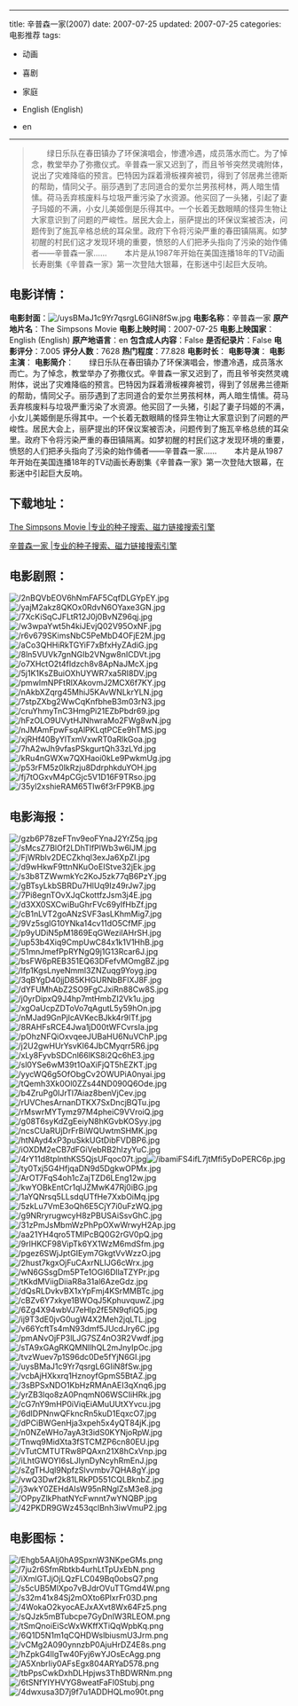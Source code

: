 
---
title: 辛普森一家(2007)
date: 2007-07-25
updated: 2007-07-25
categories: 电影推荐
tags:
- 动画
- 喜剧
- 家庭

- English (English)
- en
---


> 　　绿日乐队在春田镇办了环保演唱会，惨遭冷遇，成员落水而亡。为了悼念，教堂举办了弥撒仪式。辛普森一家又迟到了，而且爷爷突然灵魂附体，说出了灾难降临的预言。巴特因为踩着滑板裸奔被罚，得到了邻居弗兰德斯的帮助，情同父子。丽莎遇到了志同道合的爱尔兰男孩柯林，两人暗生情愫。荷马丢弃核废料与垃圾严重污染了水资源。他买回了一头猪，引起了妻子玛姬的不满，小女儿美姬倒是乐得其中。一个长着无数眼睛的怪异生物让大家意识到了问题的严峻性。居民大会上，丽萨提出的环保议案被否决，问题传到了施瓦辛格总统的耳朵里。政府下令将污染严重的春田镇隔离。如梦初醒的村民们这才发现环境的重要，愤怒的人们把矛头指向了污染的始作俑者——辛普森一家…… 　　本片是从1987年开始在美国连播18年的TV动画长寿剧集《辛普森一家》第一次登陆大银幕，在影迷中引起巨大反响。

## **电影详情**：

**电影封面**：<img src="https://image.tmdb.org/t/p/w200/uysBMaJ1c9Yr7qsrgL6GIiN8fSw.jpg" alt="/uysBMaJ1c9Yr7qsrgL6GIiN8fSw.jpg" title="/uysBMaJ1c9Yr7qsrgL6GIiN8fSw.jpg">
**电影名称**：辛普森一家
**原产地片名**：The Simpsons Movie
**电影上映时间**：2007-07-25
**电影上映国家**：English (English)
**原产地语言**：en
**包含成人内容**：False
**是否纪录片**：False
**电影评分**：7.005
**评分人数**：7628
**热门程度**：77.828
**电影时长**：
**电影导演**：
**电影主演**：
**电影简介**：　　绿日乐队在春田镇办了环保演唱会，惨遭冷遇，成员落水而亡。为了悼念，教堂举办了弥撒仪式。辛普森一家又迟到了，而且爷爷突然灵魂附体，说出了灾难降临的预言。巴特因为踩着滑板裸奔被罚，得到了邻居弗兰德斯的帮助，情同父子。丽莎遇到了志同道合的爱尔兰男孩柯林，两人暗生情愫。荷马丢弃核废料与垃圾严重污染了水资源。他买回了一头猪，引起了妻子玛姬的不满，小女儿美姬倒是乐得其中。一个长着无数眼睛的怪异生物让大家意识到了问题的严峻性。居民大会上，丽萨提出的环保议案被否决，问题传到了施瓦辛格总统的耳朵里。政府下令将污染严重的春田镇隔离。如梦初醒的村民们这才发现环境的重要，愤怒的人们把矛头指向了污染的始作俑者——辛普森一家…… 　　本片是从1987年开始在美国连播18年的TV动画长寿剧集《辛普森一家》第一次登陆大银幕，在影迷中引起巨大反响。

## **下载地址**：
[The Simpsons Movie |专业的种子搜索、磁力链接搜索引擎](https://movie.amd794.com:2083/?search=The%20Simpsons%20Movie&ordering=&mode=match_phrase&page_size=10&page=1)

[辛普森一家 |专业的种子搜索、磁力链接搜索引擎](https://movie.amd794.com:2083/?search=%E8%BE%9B%E6%99%AE%E6%A3%AE%E4%B8%80%E5%AE%B6&ordering=&mode=match_phrase&page_size=10&page=1)
 

## **电影剧照**：
<img src="https://image.tmdb.org/t/p/original/2nBQVbEOV6hNmFAF5CqfDLGYpEY.jpg" alt="/2nBQVbEOV6hNmFAF5CqfDLGYpEY.jpg" title="/2nBQVbEOV6hNmFAF5CqfDLGYpEY.jpg"><img src="https://image.tmdb.org/t/p/original/yajM2akz8QKOx0RdvN6OYaxe3GN.jpg" alt="/yajM2akz8QKOx0RdvN6OYaxe3GN.jpg" title="/yajM2akz8QKOx0RdvN6OYaxe3GN.jpg"><img src="https://image.tmdb.org/t/p/original/7XcKiSqCJFLtR12J0j0BvNZ96qj.jpg" alt="/7XcKiSqCJFLtR12J0j0BvNZ96qj.jpg" title="/7XcKiSqCJFLtR12J0j0BvNZ96qj.jpg"><img src="https://image.tmdb.org/t/p/original/w3wpaYwt5h4kiJEvjQ02V95OxNF.jpg" alt="/w3wpaYwt5h4kiJEvjQ02V95OxNF.jpg" title="/w3wpaYwt5h4kiJEvjQ02V95OxNF.jpg"><img src="https://image.tmdb.org/t/p/original/r6v679SKimsNbC5PeMbD4OFjE2M.jpg" alt="/r6v679SKimsNbC5PeMbD4OFjE2M.jpg" title="/r6v679SKimsNbC5PeMbD4OFjE2M.jpg"><img src="https://image.tmdb.org/t/p/original/aCo3QHHiRkTGYiF7xBfxHyZAdiG.jpg" alt="/aCo3QHHiRkTGYiF7xBfxHyZAdiG.jpg" title="/aCo3QHHiRkTGYiF7xBfxHyZAdiG.jpg"><img src="https://image.tmdb.org/t/p/original/8ln5VUVk7gnNGIb2VNgw8nICDVt.jpg" alt="/8ln5VUVk7gnNGIb2VNgw8nICDVt.jpg" title="/8ln5VUVk7gnNGIb2VNgw8nICDVt.jpg"><img src="https://image.tmdb.org/t/p/original/o7XHctO2t4fIdzch8v8ApNaJMcX.jpg" alt="/o7XHctO2t4fIdzch8v8ApNaJMcX.jpg" title="/o7XHctO2t4fIdzch8v8ApNaJMcX.jpg"><img src="https://image.tmdb.org/t/p/original/5j1K1KsZBuiOXhUYWR7xa5RI8DV.jpg" alt="/5j1K1KsZBuiOXhUYWR7xa5RI8DV.jpg" title="/5j1K1KsZBuiOXhUYWR7xa5RI8DV.jpg"><img src="https://image.tmdb.org/t/p/original/pmwImNPFtRlXAkovmJ2MCX6f7KY.jpg" alt="/pmwImNPFtRlXAkovmJ2MCX6f7KY.jpg" title="/pmwImNPFtRlXAkovmJ2MCX6f7KY.jpg"><img src="https://image.tmdb.org/t/p/original/nAkbXZqrg45MhiJ5KAvWNLkrYLN.jpg" alt="/nAkbXZqrg45MhiJ5KAvWNLkrYLN.jpg" title="/nAkbXZqrg45MhiJ5KAvWNLkrYLN.jpg"><img src="https://image.tmdb.org/t/p/original/7stpZXbg2WwCqKnfbheB3m03rN3.jpg" alt="/7stpZXbg2WwCqKnfbheB3m03rN3.jpg" title="/7stpZXbg2WwCqKnfbheB3m03rN3.jpg"><img src="https://image.tmdb.org/t/p/original/cruYhmyTnC3HmgPi21EZbPbdr69.jpg" alt="/cruYhmyTnC3HmgPi21EZbPbdr69.jpg" title="/cruYhmyTnC3HmgPi21EZbPbdr69.jpg"><img src="https://image.tmdb.org/t/p/original/hFzOLO9UVytHJNhwraMo2FWg8wN.jpg" alt="/hFzOLO9UVytHJNhwraMo2FWg8wN.jpg" title="/hFzOLO9UVytHJNhwraMo2FWg8wN.jpg"><img src="https://image.tmdb.org/t/p/original/nJMAmFpwFsqAlPKLqtPCEe9hTMS.jpg" alt="/nJMAmFpwFsqAlPKLqtPCEe9hTMS.jpg" title="/nJMAmFpwFsqAlPKLqtPCEe9hTMS.jpg"><img src="https://image.tmdb.org/t/p/original/xjRHf40ByYlTxmVxwRT0aRlkGoa.jpg" alt="/xjRHf40ByYlTxmVxwRT0aRlkGoa.jpg" title="/xjRHf40ByYlTxmVxwRT0aRlkGoa.jpg"><img src="https://image.tmdb.org/t/p/original/7hA2wJh9vfasPSkgurtQh33zLYd.jpg" alt="/7hA2wJh9vfasPSkgurtQh33zLYd.jpg" title="/7hA2wJh9vfasPSkgurtQh33zLYd.jpg"><img src="https://image.tmdb.org/t/p/original/kRu4nGWXw7QXHaoi0kLe9PwkmUg.jpg" alt="/kRu4nGWXw7QXHaoi0kLe9PwkmUg.jpg" title="/kRu4nGWXw7QXHaoi0kLe9PwkmUg.jpg"><img src="https://image.tmdb.org/t/p/original/p53rFM5z0IkRzju8DdrphkduYOH.jpg" alt="/p53rFM5z0IkRzju8DdrphkduYOH.jpg" title="/p53rFM5z0IkRzju8DdrphkduYOH.jpg"><img src="https://image.tmdb.org/t/p/original/fj7tOGxvM4pCGjc5V1D16F9TRso.jpg" alt="/fj7tOGxvM4pCGjc5V1D16F9TRso.jpg" title="/fj7tOGxvM4pCGjc5V1D16F9TRso.jpg"><img src="https://image.tmdb.org/t/p/original/35yl2xshieRAM65Tlw6f3rFP9KB.jpg" alt="/35yl2xshieRAM65Tlw6f3rFP9KB.jpg" title="/35yl2xshieRAM65Tlw6f3rFP9KB.jpg">

## **电影海报**：
<img src="https://image.tmdb.org/t/p/original/gzb6P78zeFTnv9eoFYnaJ2YrZ5q.jpg" alt="/gzb6P78zeFTnv9eoFYnaJ2YrZ5q.jpg" title="/gzb6P78zeFTnv9eoFYnaJ2YrZ5q.jpg"><img src="https://image.tmdb.org/t/p/original/sMcsZ7BlOf2LDhTlfPlWb3w6lJM.jpg" alt="/sMcsZ7BlOf2LDhTlfPlWb3w6lJM.jpg" title="/sMcsZ7BlOf2LDhTlfPlWb3w6lJM.jpg"><img src="https://image.tmdb.org/t/p/original/FjWRblv2DECZkhql3exJa6XpZI.jpg" alt="/FjWRblv2DECZkhql3exJa6XpZI.jpg" title="/FjWRblv2DECZkhql3exJa6XpZI.jpg"><img src="https://image.tmdb.org/t/p/original/d9wHkwF9ttnNKuOoEIStve32jEk.jpg" alt="/d9wHkwF9ttnNKuOoEIStve32jEk.jpg" title="/d9wHkwF9ttnNKuOoEIStve32jEk.jpg"><img src="https://image.tmdb.org/t/p/original/s3b8TZWwmkYc2KoJ5zk77qB6PzY.jpg" alt="/s3b8TZWwmkYc2KoJ5zk77qB6PzY.jpg" title="/s3b8TZWwmkYc2KoJ5zk77qB6PzY.jpg"><img src="https://image.tmdb.org/t/p/original/gBTsyLkbSBRDu7HlUq9Iz49rJw7.jpg" alt="/gBTsyLkbSBRDu7HlUq9Iz49rJw7.jpg" title="/gBTsyLkbSBRDu7HlUq9Iz49rJw7.jpg"><img src="https://image.tmdb.org/t/p/original/7Pi8egnTOvXJqCkottfzJsm3j4E.jpg" alt="/7Pi8egnTOvXJqCkottfzJsm3j4E.jpg" title="/7Pi8egnTOvXJqCkottfzJsm3j4E.jpg"><img src="https://image.tmdb.org/t/p/original/d3XX0SXCwiBuGhrFVc69yIfHbZf.jpg" alt="/d3XX0SXCwiBuGhrFVc69yIfHbZf.jpg" title="/d3XX0SXCwiBuGhrFVc69yIfHbZf.jpg"><img src="https://image.tmdb.org/t/p/original/cB1nLVT2goANzSVF3asLKhmMig7.jpg" alt="/cB1nLVT2goANzSVF3asLKhmMig7.jpg" title="/cB1nLVT2goANzSVF3asLKhmMig7.jpg"><img src="https://image.tmdb.org/t/p/original/9Vz5sgIG10YNka14cv11dO5CfMF.jpg" alt="/9Vz5sgIG10YNka14cv11dO5CfMF.jpg" title="/9Vz5sgIG10YNka14cv11dO5CfMF.jpg"><img src="https://image.tmdb.org/t/p/original/p9yUDiN5pM1869EqGWezilAHrSH.jpg" alt="/p9yUDiN5pM1869EqGWezilAHrSH.jpg" title="/p9yUDiN5pM1869EqGWezilAHrSH.jpg"><img src="https://image.tmdb.org/t/p/original/up53b4Xiq9CmpUwC84x1k1V1HhB.jpg" alt="/up53b4Xiq9CmpUwC84x1k1V1HhB.jpg" title="/up53b4Xiq9CmpUwC84x1k1V1HhB.jpg"><img src="https://image.tmdb.org/t/p/original/51mnJmefPpRYNgQ9j1G13Rcar6J.jpg" alt="/51mnJmefPpRYNgQ9j1G13Rcar6J.jpg" title="/51mnJmefPpRYNgQ9j1G13Rcar6J.jpg"><img src="https://image.tmdb.org/t/p/original/bsFW6pREB351EQ63DFefvMOmgBZ.jpg" alt="/bsFW6pREB351EQ63DFefvMOmgBZ.jpg" title="/bsFW6pREB351EQ63DFefvMOmgBZ.jpg"><img src="https://image.tmdb.org/t/p/original/lfp1KgsLnyeNmml3ZNZuqg9Yoyg.jpg" alt="/lfp1KgsLnyeNmml3ZNZuqg9Yoyg.jpg" title="/lfp1KgsLnyeNmml3ZNZuqg9Yoyg.jpg"><img src="https://image.tmdb.org/t/p/original/3qBYgD40jjD85KHGURNbBFlXJ8F.jpg" alt="/3qBYgD40jjD85KHGURNbBFlXJ8F.jpg" title="/3qBYgD40jjD85KHGURNbBFlXJ8F.jpg"><img src="https://image.tmdb.org/t/p/original/dYFUMhAbZ2SO9FgCJxiRn88Cw8S.jpg" alt="/dYFUMhAbZ2SO9FgCJxiRn88Cw8S.jpg" title="/dYFUMhAbZ2SO9FgCJxiRn88Cw8S.jpg"><img src="https://image.tmdb.org/t/p/original/j0yrDipxQ9J4hp7mtHmbZI2Vk1u.jpg" alt="/j0yrDipxQ9J4hp7mtHmbZI2Vk1u.jpg" title="/j0yrDipxQ9J4hp7mtHmbZI2Vk1u.jpg"><img src="https://image.tmdb.org/t/p/original/xgOaUcpZDToVo7qAgutL5y59hOn.jpg" alt="/xgOaUcpZDToVo7qAgutL5y59hOn.jpg" title="/xgOaUcpZDToVo7qAgutL5y59hOn.jpg"><img src="https://image.tmdb.org/t/p/original/nMJad9GnPjlcAVKecBJkk4r9lTf.jpg" alt="/nMJad9GnPjlcAVKecBJkk4r9lTf.jpg" title="/nMJad9GnPjlcAVKecBJkk4r9lTf.jpg"><img src="https://image.tmdb.org/t/p/original/8RAHFsRCE4Jwa1jD00tWFCvrsIa.jpg" alt="/8RAHFsRCE4Jwa1jD00tWFCvrsIa.jpg" title="/8RAHFsRCE4Jwa1jD00tWFCvrsIa.jpg"><img src="https://image.tmdb.org/t/p/original/pOhzNFQiOxvqeeJUBaHU6NuVChP.jpg" alt="/pOhzNFQiOxvqeeJUBaHU6NuVChP.jpg" title="/pOhzNFQiOxvqeeJUBaHU6NuVChP.jpg"><img src="https://image.tmdb.org/t/p/original/j2U2gwHUrYsvKI64JbCMyqrr5R6.jpg" alt="/j2U2gwHUrYsvKI64JbCMyqrr5R6.jpg" title="/j2U2gwHUrYsvKI64JbCMyqrr5R6.jpg"><img src="https://image.tmdb.org/t/p/original/xLy8FyvbSDCnl66lKS8i2Qc6hE3.jpg" alt="/xLy8FyvbSDCnl66lKS8i2Qc6hE3.jpg" title="/xLy8FyvbSDCnl66lKS8i2Qc6hE3.jpg"><img src="https://image.tmdb.org/t/p/original/sl0YSe6wM39t1OaXiFjQT5hEZKT.jpg" alt="/sl0YSe6wM39t1OaXiFjQT5hEZKT.jpg" title="/sl0YSe6wM39t1OaXiFjQT5hEZKT.jpg"><img src="https://image.tmdb.org/t/p/original/yycWQ6g5OfObgCv2OWUPiA0nyai.jpg" alt="/yycWQ6g5OfObgCv2OWUPiA0nyai.jpg" title="/yycWQ6g5OfObgCv2OWUPiA0nyai.jpg"><img src="https://image.tmdb.org/t/p/original/tQemh3Xk0Ol0ZZs44ND090Q6Ode.jpg" alt="/tQemh3Xk0Ol0ZZs44ND090Q6Ode.jpg" title="/tQemh3Xk0Ol0ZZs44ND090Q6Ode.jpg"><img src="https://image.tmdb.org/t/p/original/b4ZruPg0IJrTl7Aiaz8benVjCev.jpg" alt="/b4ZruPg0IJrTl7Aiaz8benVjCev.jpg" title="/b4ZruPg0IJrTl7Aiaz8benVjCev.jpg"><img src="https://image.tmdb.org/t/p/original/rUVChesArnanDTKX7SxDncjBQTu.jpg" alt="/rUVChesArnanDTKX7SxDncjBQTu.jpg" title="/rUVChesArnanDTKX7SxDncjBQTu.jpg"><img src="https://image.tmdb.org/t/p/original/rMswrMYTymz97M4pheiC9VVroiQ.jpg" alt="/rMswrMYTymz97M4pheiC9VVroiQ.jpg" title="/rMswrMYTymz97M4pheiC9VVroiQ.jpg"><img src="https://image.tmdb.org/t/p/original/g08T6syKdZgEeiyN8hKGvbKOSyy.jpg" alt="/g08T6syKdZgEeiyN8hKGvbKOSyy.jpg" title="/g08T6syKdZgEeiyN8hKGvbKOSyy.jpg"><img src="https://image.tmdb.org/t/p/original/ncsCUaRUjDrFrBiWQUwtmSHMK.jpg" alt="/ncsCUaRUjDrFrBiWQUwtmSHMK.jpg" title="/ncsCUaRUjDrFrBiWQUwtmSHMK.jpg"><img src="https://image.tmdb.org/t/p/original/htNAyd4xP3puSkkUGtDibFVDBP6.jpg" alt="/htNAyd4xP3puSkkUGtDibFVDBP6.jpg" title="/htNAyd4xP3puSkkUGtDibFVDBP6.jpg"><img src="https://image.tmdb.org/t/p/original/iOXDM2eCB7dFGiVebRB2hIzyYuC.jpg" alt="/iOXDM2eCB7dFGiVebRB2hIzyYuC.jpg" title="/iOXDM2eCB7dFGiVebRB2hIzyYuC.jpg"><img src="https://image.tmdb.org/t/p/original/4rY11d8tplnthKS5QjsUFqoc07t.jpg" alt="/4rY11d8tplnthKS5QjsUFqoc07t.jpg" title="/4rY11d8tplnthKS5QjsUFqoc07t.jpg"><img src="https://image.tmdb.org/t/p/original/ibamiFS4ifL7jtMfi5yDoPERC6p.jpg" alt="/ibamiFS4ifL7jtMfi5yDoPERC6p.jpg" title="/ibamiFS4ifL7jtMfi5yDoPERC6p.jpg"><img src="https://image.tmdb.org/t/p/original/ty0Txj5G4HfjqaDN9d5DgkwOPMx.jpg" alt="/ty0Txj5G4HfjqaDN9d5DgkwOPMx.jpg" title="/ty0Txj5G4HfjqaDN9d5DgkwOPMx.jpg"><img src="https://image.tmdb.org/t/p/original/ArOT7FqS4oh1cZajTZD6LEng12w.jpg" alt="/ArOT7FqS4oh1cZajTZD6LEng12w.jpg" title="/ArOT7FqS4oh1cZajTZD6LEng12w.jpg"><img src="https://image.tmdb.org/t/p/original/kwYOBkEntCr1qlJZMwK47Rj0iBG.jpg" alt="/kwYOBkEntCr1qlJZMwK47Rj0iBG.jpg" title="/kwYOBkEntCr1qlJZMwK47Rj0iBG.jpg"><img src="https://image.tmdb.org/t/p/original/1aYQNrsq5LLsdqUTfHe7XxbOiMq.jpg" alt="/1aYQNrsq5LLsdqUTfHe7XxbOiMq.jpg" title="/1aYQNrsq5LLsdqUTfHe7XxbOiMq.jpg"><img src="https://image.tmdb.org/t/p/original/5zkLu7VmE3oQh6E5CjY7i0uFzWQ.jpg" alt="/5zkLu7VmE3oQh6E5CjY7i0uFzWQ.jpg" title="/5zkLu7VmE3oQh6E5CjY7i0uFzWQ.jpg"><img src="https://image.tmdb.org/t/p/original/g9NRryrugwcyH8zPBUSAiSsvGhC.jpg" alt="/g9NRryrugwcyH8zPBUSAiSsvGhC.jpg" title="/g9NRryrugwcyH8zPBUSAiSsvGhC.jpg"><img src="https://image.tmdb.org/t/p/original/31zPmJsMbmWzPhPpOXwWrwyH2Ap.jpg" alt="/31zPmJsMbmWzPhPpOXwWrwyH2Ap.jpg" title="/31zPmJsMbmWzPhPpOXwWrwyH2Ap.jpg"><img src="https://image.tmdb.org/t/p/original/aa21YH4qro5TMlPcBQ0G2rGV0pQ.jpg" alt="/aa21YH4qro5TMlPcBQ0G2rGV0pQ.jpg" title="/aa21YH4qro5TMlPcBQ0G2rGV0pQ.jpg"><img src="https://image.tmdb.org/t/p/original/9rIHKCF98VipTk6YX1WzM6mdSfm.jpg" alt="/9rIHKCF98VipTk6YX1WzM6mdSfm.jpg" title="/9rIHKCF98VipTk6YX1WzM6mdSfm.jpg"><img src="https://image.tmdb.org/t/p/original/pgez6SWjJptGIEym7GkgtVvWzzO.jpg" alt="/pgez6SWjJptGIEym7GkgtVvWzzO.jpg" title="/pgez6SWjJptGIEym7GkgtVvWzzO.jpg"><img src="https://image.tmdb.org/t/p/original/2hust7kgxOjFuCAxrNLIJG6cWrx.jpg" alt="/2hust7kgxOjFuCAxrNLIJG6cWrx.jpg" title="/2hust7kgxOjFuCAxrNLIJG6cWrx.jpg"><img src="https://image.tmdb.org/t/p/original/wN6GSsgDm5PTe1OGI6DllaTZYPr.jpg" alt="/wN6GSsgDm5PTe1OGI6DllaTZYPr.jpg" title="/wN6GSsgDm5PTe1OGI6DllaTZYPr.jpg"><img src="https://image.tmdb.org/t/p/original/tKkdMViigDiiaR8a31al6AzeGdz.jpg" alt="/tKkdMViigDiiaR8a31al6AzeGdz.jpg" title="/tKkdMViigDiiaR8a31al6AzeGdz.jpg"><img src="https://image.tmdb.org/t/p/original/dQsRLDvkvBX1xYpFmj4KSrMMBTc.jpg" alt="/dQsRLDvkvBX1xYpFmj4KSrMMBTc.jpg" title="/dQsRLDvkvBX1xYpFmj4KSrMMBTc.jpg"><img src="https://image.tmdb.org/t/p/original/cBZv6Y7xkye1BWOqJ5KphuvquwZ.jpg" alt="/cBZv6Y7xkye1BWOqJ5KphuvquwZ.jpg" title="/cBZv6Y7xkye1BWOqJ5KphuvquwZ.jpg"><img src="https://image.tmdb.org/t/p/original/6Zg4X94wbVJ7eHlp2fE5N9qfiQ5.jpg" alt="/6Zg4X94wbVJ7eHlp2fE5N9qfiQ5.jpg" title="/6Zg4X94wbVJ7eHlp2fE5N9qfiQ5.jpg"><img src="https://image.tmdb.org/t/p/original/ij9T3dE0jvG0ugW4X2Meh2jqLTL.jpg" alt="/ij9T3dE0jvG0ugW4X2Meh2jqLTL.jpg" title="/ij9T3dE0jvG0ugW4X2Meh2jqLTL.jpg"><img src="https://image.tmdb.org/t/p/original/v66YcftTs4mN93dmf5JUcdJry6C.jpg" alt="/v66YcftTs4mN93dmf5JUcdJry6C.jpg" title="/v66YcftTs4mN93dmf5JUcdJry6C.jpg"><img src="https://image.tmdb.org/t/p/original/pmANvOjFP3lLJG7SZ4nO3R2Vwdf.jpg" alt="/pmANvOjFP3lLJG7SZ4nO3R2Vwdf.jpg" title="/pmANvOjFP3lLJG7SZ4nO3R2Vwdf.jpg"><img src="https://image.tmdb.org/t/p/original/sTA9xGAgRKQMNIlhQL2mJnyIpOc.jpg" alt="/sTA9xGAgRKQMNIlhQL2mJnyIpOc.jpg" title="/sTA9xGAgRKQMNIlhQL2mJnyIpOc.jpg"><img src="https://image.tmdb.org/t/p/original/tvzWuev7p1S96dc0De5fYjN6GI.jpg" alt="/tvzWuev7p1S96dc0De5fYjN6GI.jpg" title="/tvzWuev7p1S96dc0De5fYjN6GI.jpg"><img src="https://image.tmdb.org/t/p/original/uysBMaJ1c9Yr7qsrgL6GIiN8fSw.jpg" alt="/uysBMaJ1c9Yr7qsrgL6GIiN8fSw.jpg" title="/uysBMaJ1c9Yr7qsrgL6GIiN8fSw.jpg"><img src="https://image.tmdb.org/t/p/original/vcbAjHXkxrq1HznoyfGpmS5BtAZ.jpg" alt="/vcbAjHXkxrq1HznoyfGpmS5BtAZ.jpg" title="/vcbAjHXkxrq1HznoyfGpmS5BtAZ.jpg"><img src="https://image.tmdb.org/t/p/original/3sBPSxNDO1KbHzRMAnAEI3qXnq6.jpg" alt="/3sBPSxNDO1KbHzRMAnAEI3qXnq6.jpg" title="/3sBPSxNDO1KbHzRMAnAEI3qXnq6.jpg"><img src="https://image.tmdb.org/t/p/original/yrZB3lqo8zA0PnqmN06WSCIiHRk.jpg" alt="/yrZB3lqo8zA0PnqmN06WSCIiHRk.jpg" title="/yrZB3lqo8zA0PnqmN06WSCIiHRk.jpg"><img src="https://image.tmdb.org/t/p/original/cG7nY9mHP0iViqEiAMuUUtXYvcu.jpg" alt="/cG7nY9mHP0iViqEiAMuUUtXYvcu.jpg" title="/cG7nY9mHP0iViqEiAMuUUtXYvcu.jpg"><img src="https://image.tmdb.org/t/p/original/6dIDPNnwQFkncRn5kuD1EqxcO7.jpg" alt="/6dIDPNnwQFkncRn5kuD1EqxcO7.jpg" title="/6dIDPNnwQFkncRn5kuD1EqxcO7.jpg"><img src="https://image.tmdb.org/t/p/original/dPCiBWGenHja3xpeh5x4yQT84jK.jpg" alt="/dPCiBWGenHja3xpeh5x4yQT84jK.jpg" title="/dPCiBWGenHja3xpeh5x4yQT84jK.jpg"><img src="https://image.tmdb.org/t/p/original/n0NZeWHo7ayA3t3idS0KYNjoRpW.jpg" alt="/n0NZeWHo7ayA3t3idS0KYNjoRpW.jpg" title="/n0NZeWHo7ayA3t3idS0KYNjoRpW.jpg"><img src="https://image.tmdb.org/t/p/original/Tnwq9MidXta3fSTCMZP6cn80EU.jpg" alt="/Tnwq9MidXta3fSTCMZP6cn80EU.jpg" title="/Tnwq9MidXta3fSTCMZP6cn80EU.jpg"><img src="https://image.tmdb.org/t/p/original/vTutCMTUTRw8PQAxn21X8hCxVnp.jpg" alt="/vTutCMTUTRw8PQAxn21X8hCxVnp.jpg" title="/vTutCMTUTRw8PQAxn21X8hCxVnp.jpg"><img src="https://image.tmdb.org/t/p/original/iLhtGWOYI6sLJlynDyNcyhRmEnJ.jpg" alt="/iLhtGWOYI6sLJlynDyNcyhRmEnJ.jpg" title="/iLhtGWOYI6sLJlynDyNcyhRmEnJ.jpg"><img src="https://image.tmdb.org/t/p/original/sZgTHJql9NpfzSlvvmbv7QHA8gY.jpg" alt="/sZgTHJql9NpfzSlvvmbv7QHA8gY.jpg" title="/sZgTHJql9NpfzSlvvmbv7QHA8gY.jpg"><img src="https://image.tmdb.org/t/p/original/vwQ3Dwf2k81LRkPD551CQLBknbZ.jpg" alt="/vwQ3Dwf2k81LRkPD551CQLBknbZ.jpg" title="/vwQ3Dwf2k81LRkPD551CQLBknbZ.jpg"><img src="https://image.tmdb.org/t/p/original/j3wkY0ZEHdAIsW95nRNglZsM3e8.jpg" alt="/j3wkY0ZEHdAIsW95nRNglZsM3e8.jpg" title="/j3wkY0ZEHdAIsW95nRNglZsM3e8.jpg"><img src="https://image.tmdb.org/t/p/original/OPpyZlkPhatNYcFwnnt7wYNQBP.jpg" alt="/OPpyZlkPhatNYcFwnnt7wYNQBP.jpg" title="/OPpyZlkPhatNYcFwnnt7wYNQBP.jpg"><img src="https://image.tmdb.org/t/p/original/42PKDR9GWz453qclBnh3iwVmuP2.jpg" alt="/42PKDR9GWz453qclBnh3iwVmuP2.jpg" title="/42PKDR9GWz453qclBnh3iwVmuP2.jpg">

## **电影图标**：
<img src="https://image.tmdb.org/t/p/original/Ehgb5AAIj0hA9SpxnW3NKpeGMs.png" alt="/Ehgb5AAIj0hA9SpxnW3NKpeGMs.png" title="/Ehgb5AAIj0hA9SpxnW3NKpeGMs.png"><img src="https://image.tmdb.org/t/p/original/7ju2r6SfmRbtkb4urhLtTpUxEbN.png" alt="/7ju2r6SfmRbtkb4urhLtTpUxEbN.png" title="/7ju2r6SfmRbtkb4urhLtTpUxEbN.png"><img src="https://image.tmdb.org/t/p/original/iXmlGTJjOjLQzFLC049Bq0obsQ7.png" alt="/iXmlGTJjOjLQzFLC049Bq0obsQ7.png" title="/iXmlGTJjOjLQzFLC049Bq0obsQ7.png"><img src="https://image.tmdb.org/t/p/original/s5cUB5MlXpo7vBJdrOVuTTGmd4W.png" alt="/s5cUB5MlXpo7vBJdrOVuTTGmd4W.png" title="/s5cUB5MlXpo7vBJdrOVuTTGmd4W.png"><img src="https://image.tmdb.org/t/p/original/s32m41x84Sj2mOXto6PlxrFr03D.png" alt="/s32m41x84Sj2mOXto6PlxrFr03D.png" title="/s32m41x84Sj2mOXto6PlxrFr03D.png"><img src="https://image.tmdb.org/t/p/original/4WokaO2kyocAEJxAXvt8Wx64Fz5.png" alt="/4WokaO2kyocAEJxAXvt8Wx64Fz5.png" title="/4WokaO2kyocAEJxAXvt8Wx64Fz5.png"><img src="https://image.tmdb.org/t/p/original/sQJzk5mBTubcpe7GyDnIW3RLEOM.png" alt="/sQJzk5mBTubcpe7GyDnIW3RLEOM.png" title="/sQJzk5mBTubcpe7GyDnIW3RLEOM.png"><img src="https://image.tmdb.org/t/p/original/tSmQnoiEiScWxWKffXTiQqWpbKq.png" alt="/tSmQnoiEiScWxWKffXTiQqWpbKq.png" title="/tSmQnoiEiScWxWKffXTiQqWpbKq.png"><img src="https://image.tmdb.org/t/p/original/6Q1D5N1m1qCQHDWslbiusmU3Jrm.png" alt="/6Q1D5N1m1qCQHDWslbiusmU3Jrm.png" title="/6Q1D5N1m1qCQHDWslbiusmU3Jrm.png"><img src="https://image.tmdb.org/t/p/original/vCMg2A090ynnzbP0AjuHrDZ4E8s.png" alt="/vCMg2A090ynnzbP0AjuHrDZ4E8s.png" title="/vCMg2A090ynnzbP0AjuHrDZ4E8s.png"><img src="https://image.tmdb.org/t/p/original/hZpkG4llgTw40Fyj6wYJOsEcAgg.png" alt="/hZpkG4llgTw40Fyj6wYJOsEcAgg.png" title="/hZpkG4llgTw40Fyj6wYJOsEcAgg.png"><img src="https://image.tmdb.org/t/p/original/A5XnbrIiy0AFsEgx804ARYaD578.png" alt="/A5XnbrIiy0AFsEgx804ARYaD578.png" title="/A5XnbrIiy0AFsEgx804ARYaD578.png"><img src="https://image.tmdb.org/t/p/original/tbPpsCwkDxhDLHpjws3ThBDWRNm.png" alt="/tbPpsCwkDxhDLHpjws3ThBDWRNm.png" title="/tbPpsCwkDxhDLHpjws3ThBDWRNm.png"><img src="https://image.tmdb.org/t/p/original/6tSNfYIYHVYG8weatFaFl0Stubj.png" alt="/6tSNfYIYHVYG8weatFaFl0Stubj.png" title="/6tSNfYIYHVYG8weatFaFl0Stubj.png"><img src="https://image.tmdb.org/t/p/original/4dwxusa3D7j9f7u1ADDHQLmo90t.png" alt="/4dwxusa3D7j9f7u1ADDHQLmo90t.png" title="/4dwxusa3D7j9f7u1ADDHQLmo90t.png">
